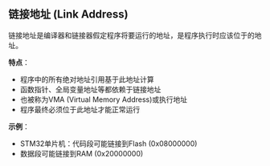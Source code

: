 ## 链接地址 (Link Address)
链接地址是编译器和链接器假定程序将要运行的地址，是程序执行时应该位于的地址。

**特点**：
- 程序中的所有绝对地址引用基于此地址计算
- 函数指针、全局变量地址等都依赖于链接地址
- 也被称为VMA (Virtual Memory Address)或执行地址
- 程序最终必须位于此地址才能正常运行

**示例**：
- STM32单片机：代码段可能链接到Flash (0x08000000) 
- 数据段可能链接到RAM (0x20000000)